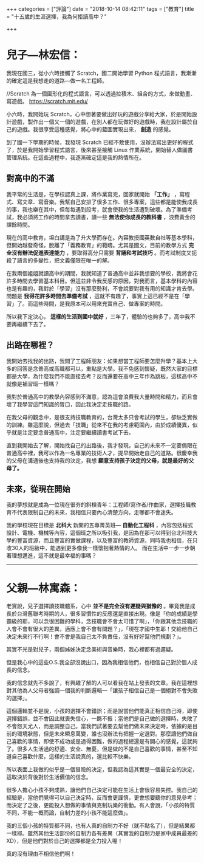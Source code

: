 +++
categories = ["評論"]
date = "2018-10-14 08:42:11"
tags = ["教育"]
title = "十五歲的生涯選擇，我為何拒讀高中？"

+++
# 兒子—林宏信：
我現在國三，從小六時接觸了 Scratch，國二開始學習 Python 程式語言，我漸漸的確定這是我想走的道路—做一名工程師。

//Scratch 為一個圖形化的程式語言，可以透過拉積木、組合的方式，來做動畫、寫遊戲。 https://scratch.mit.edu/

小六時，我開始玩 Scratch，心中想著要做出好玩的遊戲分享給大家，於是開始設計遊戲，製作出一個又一個的遊戲，在別人都在玩做好的遊戲時，我在設計屬於自己的遊戲。我很享受這種感覺，將心中的藍圖實現出來， **創造** 的感覺。

到了國一下學期的時候，我發現 Scratch 已經不敷使用，沒辦法寫出更好的程式了，於是我開始學習程式語言，後來甚至接觸 Linux 作業系統，開始替人做圖書管理系統。在這些過程中，我逐漸確定這是我的熱情所在。

## 對高中的不滿
我平常的生活是，在學校認真上課，將作業寫完，回家就開始 **「工作」** ，寫程式、寫文章、寫音樂。我幫自己安排了很多工作、很多專案，這些都是能使我成長的事，我也樂在其中，但每每遇到段考，就會使我的生活遭到破壞。為了準備考試，我必須將工作的時間拿去讀書，讀一些 **無法使你成長的教科書** ，浪費黃金的課餘時間。

現在的高中教育，坦白講是為了升大學而存在。內容教授國英數自社等基本學科，但開始越發奇怪，脫離了「義務教育」的範疇。尤其是國文，目前的教學方式 **完全沒有辦法促進表達能力** ，要取得高分只需要 **背誦和考試技巧** 。而考試制度又扼殺了語言的多變性，把文義僅限在唯一的解。

在我兩個姐姐就讀高中的期間，我就知道了普通高中並非我想要的學校，我將會花許多時間去學習基本科目。但這並非令我反感的原因，對我而言，基本學科的內容也是有趣的，我對於「學習」沒有那麼勢利，不會說要對我有用的知識才肯去學。問題是 **我得花許多時間去準備考試** ，這就不有趣了，事實上這已經不是在「學習」了。而這些時間，是我原本可以用來充實自己、做專案的時間。

所以我下定決心， **這樣的生活到國中就好** ，三年了，體驗的也夠多了，高中我不要再繼續下去了。

## 出路在哪裡？
我開始去找我的出路，我問了工程師朋友：如果想當工程師要怎麼升學？基本上大多的回答是念普高或高職都可以，重點是大學。我不免感到懷疑，既然大家的目標都是大學，為什麼我們不能直接去考？反而還要在高中三年作為跳板，這樣高中不就像是補習班一樣嗎？

我對於普通高中的教學內容感到不滿意，認為這會浪費我大量時間和精力，而且會壞了我學習這門知識的胃口，因此我決定走技職的路。

在我父母的觀念中，是很支持技職教育的，台灣太多只會考試的學生，卻缺乏實做的訓練。雖這麼說，但過去「技職」從來不在我的考慮範圍內，由於成績優異，似乎就是注定要念普通高中，注定要繼續讀書考試下去。

直到我開始去了解，開始找自己的出路後，我才發現，自己的未來不一定要侷限在普通高中裡，我可以作為一名專業的技術人才，提早開始走自己的道路。很慶幸我的父母在溝通後也支持我的決定，我想 **願意支持孩子決定的父母，就是最好的父母了。**

## 未來，從現在開始
我的夢想就是成為一位現在很夯的斜槓青年：工程師/寫作者/作曲家，選擇技職教育不代表限制自己的未來，我相信只要內心清楚方向，走哪都不會迷失。

我的學校現在目標是 **北科大** 新開的五專菁英班— **自動化工程科** ，內容包括程式設計、電機、機械等內容，這個班之所以吸引我，是因為在那可以得到台北科技大學的豐富資源，而且豐富的實做課程，以及豐富的教師資源，同時我也相信，在只收30人的班級中，能遇到更多像我一樣懷抱著熱情的人。
而在生活中一步一步朝著理想邁進，這不就是最幸福的事嗎？
***
# 父親—林寓森：
老實說，兒子選擇讀技職體系，心中 **並不是完全沒有遲疑與猶豫的** 。畢竟我是成長於台灣舊聯考時期的人，很多習慣性的反應還是直接出現。像是「你的成績是學霸級的耶，可以念很困難的學科，念技職會不會太可惜了啊」，「你跟其他念技職的人會不會有很大的差異，適應上會不會有問題？」，「現在才國中生耶！交給他自己決定未來行不行啊！會不會是我自己太不負責任，沒有好好幫他們規劃？」。

其實不光是對兒子，兩個姊姊決定念美術與音樂時，我心裡都有過遲疑。

但是我心中的這些O.S.我全部沒說出口，因為我相信他們，也相信自己對於個人成長的信念。

我的信念就先不多說了，有興趣了解的人可以看我在站上發表的文章。我在這裡想對其他為人父母者強調一個我的判斷邏輯—「讓孩子相信自己是一個絕對不會失敗的選擇」。

這個邏輯並不是說，小孩的選擇不會錯誤；而是說當他們能真正相信自己時，即使選擇錯誤，並不會因此就喪失信心，一蹶不振；當他們是自己做的選擇時，失敗了不會怨天尤人，而是調整自己。當我們試著要去幫他們做未來決定時，依據的是目前的環境狀態，但是未來瞬息萬變，誰也沒辦法有把握一定選對。那麼讓他們做自己喜歡的事情，即使不成功或是過得困難，做的過程總還是有開心的感覺，這就夠了。很多人生活過的舒適、安全、無憂，但是做的不是自己喜歡的事情，甚至不知道自己喜歡什麼，這樣的生活說真的，還比較不快樂。

所以表面上我做的似乎是一個冒險的決定，但我認為這其實是一個最安全的決定，這取決於背後對於生活價值的信念。

很多人擔心小孩不夠成熟，讓他們自己決定可能在生活上會很容易失控。我自己的經驗是，當他們覺得可以自己決定時，反而會更謹慎，更會想要聽你的意見參考；而決定了之後，更能投入想做的事情與克制玩樂的衝動。有人會說，「小孩的特質不同，不能一概而論，自制力差的小孩不能這麼做」。

我的三個小孩的特質都不同，也有人真的自制力不好（就不點名了），但是結果都一樣耶。雖然其他生活部份的自制力各有差異（其實我的自制力是家中成員最差的XD），但是他們對於自己的選擇都是全力投入喔！

真的沒有理由不相信他們啊！
